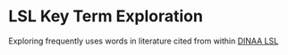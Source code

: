# LSL Key Term Exploration

Exploring frequently uses words in literature cited from within [DINAA LSL](https://opencontext.org/projects/52-digital-index-of-north-american-archaeology-linking-si) 